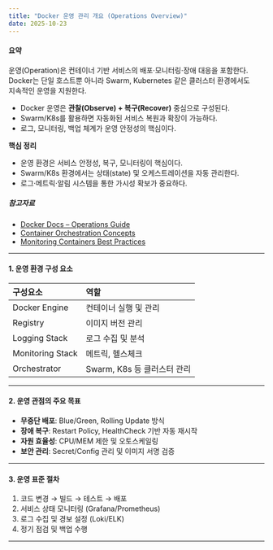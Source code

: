 ```yaml
---
title: "Docker 운영 관리 개요 (Operations Overview)"
date: 2025-10-23
---
```


#### 요약  
운영(Operation)은 컨테이너 기반 서비스의 배포·모니터링·장애 대응을 포함한다.  
Docker는 단일 호스트뿐 아니라 Swarm, Kubernetes 같은 클러스터 환경에서도  
지속적인 운영을 지원한다.  

- Docker 운영은 **관찰(Observe) + 복구(Recover)** 중심으로 구성된다.  
- Swarm/K8s를 활용하면 자동화된 서비스 복원과 확장이 가능하다.  
- 로그, 모니터링, 백업 체계가 운영 안정성의 핵심이다.
  

**핵심 정리**
- 운영 환경은 서비스 안정성, 복구, 모니터링이 핵심이다.  
- Swarm/K8s 환경에서는 상태(state) 및 오케스트레이션을 자동 관리한다.  
- 로그·메트릭·알림 시스템을 통한 가시성 확보가 중요하다.  

##### 참고자료
- [Docker Docs – Operations Guide](https://docs.docker.com/engine/)
- [Container Orchestration Concepts](https://docs.docker.com/get-started/orchestration/)
- [Monitoring Containers Best Practices](https://docs.docker.com/config/containers/runmetrics/)

---

#### 1. 운영 환경 구성 요소

| 구성요소 | 역할 |
|:--|:--|
| Docker Engine | 컨테이너 실행 및 관리 |
| Registry | 이미지 버전 관리 |
| Logging Stack | 로그 수집 및 분석 |
| Monitoring Stack | 메트릭, 헬스체크 |
| Orchestrator | Swarm, K8s 등 클러스터 관리 |

---

#### 2. 운영 관점의 주요 목표
- **무중단 배포**: Blue/Green, Rolling Update 방식  
- **장애 복구**: Restart Policy, HealthCheck 기반 자동 재시작  
- **자원 효율성**: CPU/MEM 제한 및 오토스케일링  
- **보안 관리**: Secret/Config 관리 및 이미지 서명 검증  

---

#### 3. 운영 표준 절차
1. 코드 변경 → 빌드 → 테스트 → 배포  
2. 서비스 상태 모니터링 (Grafana/Prometheus)  
3. 로그 수집 및 경보 설정 (Loki/ELK)  
4. 정기 점검 및 백업 수행  

---
